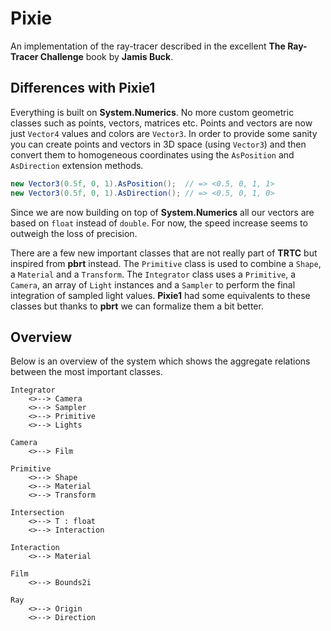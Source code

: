 # Pixie
An implementation of the ray-tracer described in the excellent **The Ray-Tracer 
Challenge** book by **Jamis Buck**.

## Differences with Pixie1
Everything is built on **System.Numerics**. No more custom geometric classes 
such as points, vectors, matrices etc. Points and vectors are now just `Vector4`
values and colors are `Vector3`. In order to provide some sanity you can create
points and vectors in 3D space (using `Vector3`) and then convert them to 
homogeneous coordinates using the `AsPosition` and `AsDirection` extension
methods.
```csharp
new Vector3(0.5f, 0, 1).AsPosition();  // => <0.5, 0, 1, 1>
new Vector3(0.5f, 0, 1).AsDirection(); // => <0.5, 0, 1, 0>
```

Since we are now building on top of **System.Numerics** all our vectors are
based on `float` instead of `double`. For now, the speed increase seems to
outweigh the loss of precision.

There are a few new important classes that are not really part of **TRTC** but
inspired from **pbrt** instead. The `Primitive` class is used to combine a 
`Shape`, a `Material` and a `Transform`. The `Integrator` class uses a 
`Primitive`, a `Camera`, an array of `Light` instances and a `Sampler` to 
perform the final integration of sampled light values. **Pixie1** had some
equivalents to these classes but thanks to **pbrt** we can formalize them a bit 
better.

## Overview
Below is an overview of the system which shows the aggregate relations between
the most important classes.
```
Integrator 
    <>--> Camera
    <>--> Sampler
    <>--> Primitive
    <>--> Lights

Camera
    <>--> Film

Primitive
    <>--> Shape
    <>--> Material
    <>--> Transform

Intersection
    <>--> T : float
    <>--> Interaction

Interaction
    <>--> Material

Film
    <>--> Bounds2i

Ray
    <>--> Origin
    <>--> Direction
```